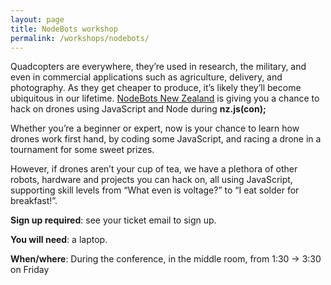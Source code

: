 ```yaml
---
layout: page
title: NodeBots workshop
permalink: /workshops/nodebots/
---
```


Quadcopters are everywhere, they’re used in research, the military, and even in
commercial applications such as agriculture, delivery, and photography. As they
get cheaper to produce, it’s likely they’ll become ubiquitous in our lifetime.
[NodeBots New Zealand](http://nodebots.co.nz/) is giving you a chance to hack on
drones using JavaScript and Node during __nz.js(con);__

Whether you’re a beginner or expert, now is your chance to learn how drones work
first hand, by coding some JavaScript, and racing a drone in a tournament for
some sweet prizes.

However, if drones aren’t your cup of tea, we have a plethora of other robots,
hardware and projects you can hack on, all using JavaScript, supporting skill
levels from “What even is voltage?” to “I eat solder for breakfast!”.

__Sign up required__: see your ticket email to sign up.

__You will need__: a laptop.

__When/where__: During the conference, in the middle room, from 1:30 -> 3:30 on Friday
